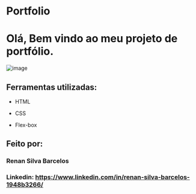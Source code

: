 # Portfolio

# Olá, Bem vindo ao meu projeto de portfólio.

![image](https://uploaddeimagens.com.br/images/004/476/507/original/_C__Users_renan_OneDrive_Documentos_Aulas20-20partir20zero20e20para20web_00420HTML20CSS20com20.png?1684776655)

## Ferramentas utilizadas:

* HTML

* CSS

* Flex-box

## Feito por:

### Renan Silva Barcelos

### Linkedin: https://www.linkedin.com/in/renan-silva-barcelos-1948b3266/


